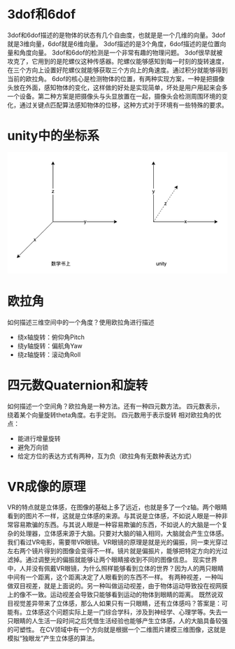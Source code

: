 # 3dof和6dof
3dof和6dof描述的是物体的状态有几个自由度，也就是是一个几维的向量。3dof就是3维向量，6dof就是6维向量。
3dof描述的是3个角度，6dof描述的是位置向量和角度向量。
3dof和6dof的检测是一个非常有趣的物理问题。
3dof很早就被攻克了，它用到的是陀螺仪这种传感器。陀螺仪能够感知到每一时刻的旋转速度，在三个方向上设置好陀螺仪就能够获取三个方向上的角速度。通过积分就能够得到当前的欧拉角。
6dof的核心是检测物体的位置，有两种实现方案，一种是把摄像头放在外面，感知物体的变化，这样做的好处是实现简单，坏处是用户用起来会多一个设备。第二种方案是把摄像头与头显放置在一起，摄像头会检测周围环境的变化，通过关键点匹配算法感知物体的位移，这种方式对于环境有一些特殊的要求。

# unity中的坐标系
![img.png](img.png)

# 欧拉角
如何描述三维空间中的一个角度？使用欧拉角进行描述
- 绕x轴旋转：俯仰角Pitch
- 绕y轴旋转：偏航角Yaw
- 绕z轴旋转：滚动角Roll

# 四元数Quaternion和旋转
如何描述一个空间角？欧拉角是一种方法。还有一种四元数方法。
四元数表示，绕着某个向量旋转theta角度。右手定则。
四元数用于表示旋转
相对欧拉角的优点：
- 能进行增量旋转
- 避免万向锁
- 给定方位的表达方式有两种，互为负（欧拉角有无数种表达方式）

# VR成像的原理
VR的特点就是立体感，在图像的基础上多了远近，也就是多了一个z轴。两个眼睛看到的图片不一样，这就是立体感的来源。与其说是立体感，不如说人眼是一种非常容易欺骗的东西。与其说人眼是一种容易欺骗的东西，不如说人的大脑是一个复杂的处理器，立体感来源于大脑。只要对大脑的输入相同，大脑就会产生立体感。
我们看过VR电影，需要带VR眼镜。VR眼镜的原理是就是光的偏振，同一束光穿过左右两个镜片得到的图像会变得不一样。镜片就是偏振片，能够把特定方向的光过滤掉。通过调整光的偏振就能够让两个眼睛接收到不同的图像信息。
现实世界中，人并没有佩戴VR眼镜，为什么照样能够看到立体的世界？因为人的两只眼睛中间有一个距离，这个距离决定了人眼看到的东西不一样。
有两种视差，一种叫做双目视差，就是上面说的。另一种叫做运动视差，由于物体运动导致投在视网膜上的像不一致。运动视差会导致只能够看到运动的物体到眼睛的距离。
既然说双目视觉差异带来了立体感，那么人如果只有一只眼睛，还有立体感吗？答案是：可能有。立体感这个问题实际上是一门综合学科，涉及到神经学、心理学等。失去一只眼睛的人生活一段时间之后凭借生活经验也能够产生立体感，人的大脑具备较强的可塑性。
在CV领域中有一个方向就是根据一个二维图片建模三维图像，这就是模拟“独眼龙”产生立体感的算法。